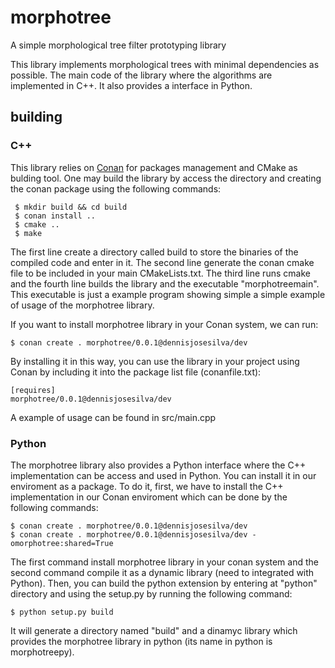 # morphotree
A simple morphological tree filter prototyping library

This library implements morphological trees with minimal dependencies as possible. The main code of the library where the algorithms are implemented in C++. 
It also provides a interface in Python. 

## building

### C++

This library relies on <a href="https://conan.io/">Conan</a> for packages management and CMake as bulding tool. One may build the library by access the 
directory and creating the conan package using the following commands:

```shellscript
 $ mkdir build && cd build
 $ conan install ..
 $ cmake ..
 $ make
 ```
 
 The first line create a directory called build to store the binaries of the compiled code and enter in it. The second line generate the conan cmake file 
 to be included in your main CMakeLists.txt. The third line runs cmake and the fourth line builds the library and the executable "morphotreemain". This
 executable is just a example program showing simple a simple example of usage of the morphotree library.
 
 If you want to install morphotree library in your Conan system, we can run:
 
 ```shellscript
 $ conan create . morphotree/0.0.1@dennisjosesilva/dev
 ```
 
 By installing it in this way, you can use the library in your project using Conan by including it into the package list file (conanfile.txt):
 
 ```
 [requires]
 morphotree/0.0.1@dennisjosesilva/dev
 ```
 A example of usage can be found in src/main.cpp
 
 ### Python
 
 The morphotree library also provides a Python interface where the C++ implementation can be access and used in Python. You can install it in our enviroment 
 as a package. To do it, first, we have to install the C++ implementation in our Conan enviroment which can be done by the following commands:
 
 ```shellscript
 $ conan create . morphotree/0.0.1@dennisjosesilva/dev
 $ conan create . morphotree/0.0.1@dennisjosesilva/dev -omorphotree:shared=True
 ```
 
 The first command install morphotree library in your conan system and the second command compile it as a dynamic library (need to integrated with Python).
 Then, you can build the python extension by entering at "python" directory and using the setup.py by running the following command:
 
 ```shellscript
 $ python setup.py build
 ```
 
 It will generate a directory named "build" and a dinamyc library which provides the morphotree library in python (its name in python is morphotreepy).
